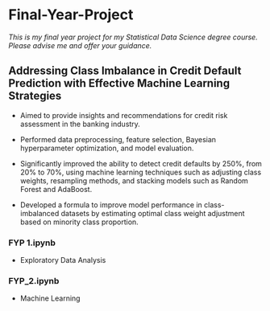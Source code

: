 # Final-Year-Project
*This is my final year project for my Statistical Data Science degree course. Please advise me and offer your guidance.*

## **Addressing Class Imbalance in Credit Default Prediction with Effective Machine Learning Strategies**

- Aimed to provide insights and recommendations for credit risk assessment in the banking industry.

- Performed data preprocessing, feature selection, Bayesian hyperparameter optimization, and model evaluation.

- Significantly improved the ability to detect credit defaults by 250%, from 20% to 70%, using machine learning techniques such as adjusting class weights, resampling methods, and stacking models such as Random Forest and AdaBoost.

- Developed a formula to improve model performance in class-imbalanced datasets by estimating optimal class weight adjustment based on minority class proportion.

### FYP 1.ipynb

- Exploratory Data Analysis

### FYP_2.ipynb

- Machine Learning
